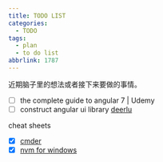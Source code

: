 ```yaml
---
title: TODO LIST
categories:
  - TODO
tags:
  - plan
  - to do list
abbrlink: 1787
---
```


近期脑子里的想法或者接下来要做的事情。

- [ ] the complete guide to angular 7 | Udemy
- [ ] construct angular ui library [deerlu](https://github.com/suchenrain/deerlu)

<!--more-->

cheat sheets

- [x] [cmder](https://github.com/cmderdev/cmder)
- [x] [nvm for windows](https://github.com/coreybutler/nvm-windows)
